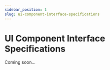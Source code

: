 ```yaml
---
sidebar_position: 1
slug: ui-component-interface-specifications
---
```


# UI Component Interface Specifications

Coming soon...
